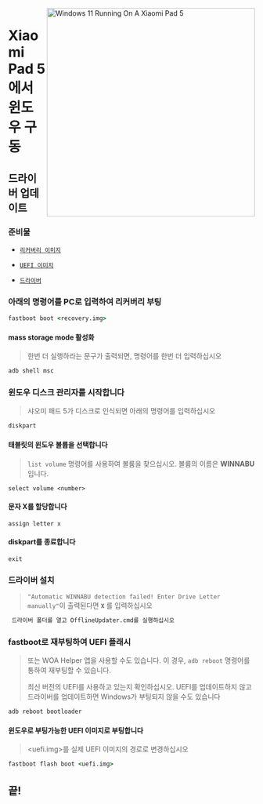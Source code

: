 <img align="right" src="https://raw.githubusercontent.com/erdilS/Port-Windows-11-Xiaomi-Pad-5/main/nabu.png" width="425" alt="Windows 11 Running On A Xiaomi Pad 5">

# Xiaomi Pad 5 에서 윈도우 구동

## 드라이버 업데이트

### 준비물
- [```리커버리 이미지```](https://github.com/erdilS/Port-Windows-11-Xiaomi-Pad-5/releases/download/1.0/recovery.img)

- [```UEFI 이미지```](https://github.com/erdilS/Port-Windows-11-Xiaomi-Pad-5/releases/download/UEFI/uefi-v3.img)

- [```드라이버```](https://github.com/map220v/MiPad5-Drivers/releases/latest)

### 아래의 명령어를 PC로 입력하여 리커버리 부팅
```cmd
fastboot boot <recovery.img>
```

#### mass storage mode 활성화
> 한번 더 실행하라는 문구가 출력되면, 명령어를 한번 더 입력하십시오
```cmd
adb shell msc
```

### 윈도우 디스크 관리자를 시작합니다
> 샤오미 패드 5가 디스크로 인식되면 아래의 명령어를 입력하십시오
```cmd
diskpart
```

#### 태블릿의 윈도우 볼륨을 선택합니다
> `list volume` 명령어를 사용하여 볼륨을 찾으십시오. 볼륨의 이름은 **WINNABU** 입니다.
```diskpart
select volume <number>
```

#### 문자 X를 할당합니다
```diskpart
assign letter x
```

#### diskpart를 종료합니다
```diskpart
exit
```

### 드라이버 설치
> `"Automatic WINNABU detection failed! Enter Drive Letter manually"`이 출력된다면 **`X`** 를 입력하십시오
```cmd
 드라이버 폴더를 열고 OfflineUpdater.cmd를 실행하십시오
```

### fastboot로 재부팅하여 UEFI 플래시
> 또는 WOA Helper 앱을 사용할 수도 있습니다. 이 경우, ```adb reboot``` 명령어를 통하여 재부팅할 수 있습니다.
>
> 최신 버전의 UEFI를 사용하고 있는지 확인하십시오. UEFI를 업데이트하지 않고 드라이버를 업데이트하면 Windows가 부팅되지 않을 수도 있습니다
```cmd
adb reboot bootloader
```

#### 윈도우로 부팅가능한 UEFI 이미지로 부팅합니다
> <uefi.img>를 실제 UEFI 이미지의 경로로 변경하십시오
```cmd
fastboot flash boot <uefi.img>
```

## 끝!
